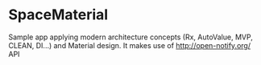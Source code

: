 # SpaceMaterial
Sample app applying modern architecture concepts (Rx, AutoValue, MVP, CLEAN, DI...) and Material design. It makes use of http://open-notify.org/ API
